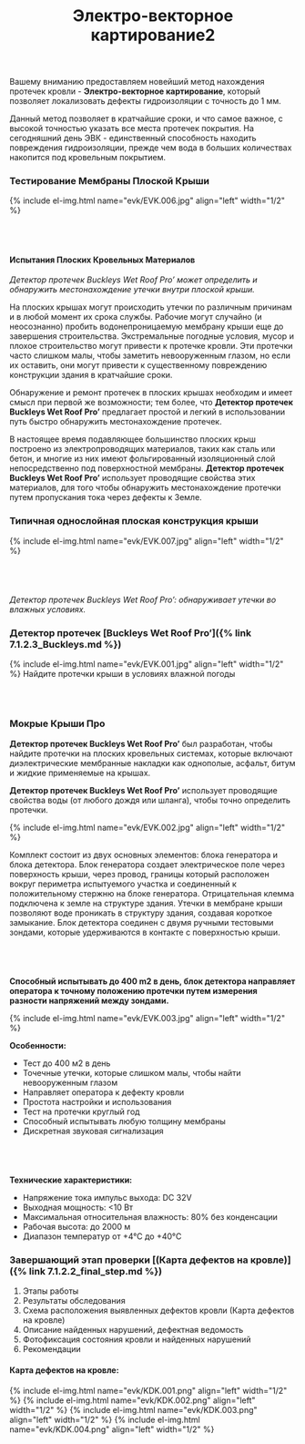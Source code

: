 ﻿---
title: Электро-векторное картирование2
cat: 7
main: false
submenu: false
layout: buffer
permalink: /электро-векторное-картирование2
---

Вашему вниманию предоставляем новейший метод нахождения протечек кровли - **Электро-векторное картирование**, который позволяет локализовать дефекты гидроизоляции с точность до 1 мм.

Данный метод позволяет в кратчайшие сроки, и что самое важное, с высокой точностью указать все места протечек покрытия. На сегодняшний день ЭВК - единственный способность находить повреждения гидроизоляции, прежде чем вода в больших количествах накопится под кровельным покрытием.

### Тестирование Мембраны Плоской Крыши
{% include el-img.html name="evk/EVK.006.jpg" align="left" width="1/2" %}
###### &nbsp;   
#### Испытания Плоских Кровельных Материалов

*Детектор протечек Buckleys Wet Roof Pro’ может определить и обнаружить местонахождение утечки внутри плоской крыши.*

На плоских крышах могут происходить утечки по различным причинам и в любой момент их срока службы. Рабочие могут случайно (и неосознанно) пробить водонепроницаемую мембрану крыши еще до завершения строительства. Экстремальные погодные условия, мусор и плохое строительство могут привести к протечке кровли. Эти протечки часто слишком малы, чтобы заметить невооруженным глазом, но если их оставить, они могут привести к существенному повреждению конструкции здания в кратчайшие сроки.

Обнаружение и ремонт протечек в плоских крышах необходим и имеет смысл при первой же возможности; тем более, что **Детектор протечек Buckleys Wet Roof Pro’** предлагает простой и легкий в использовании путь быстро обнаружить местонахождение протечек.

В настоящее время подавляющее большинство плоских крыш построено из электропроводящих материалов, таких как сталь или бетон, и многие из них имеют фольгированный изоляционный слой непосредственно под поверхностной мембраны. **Детектор протечек Buckleys Wet Roof Pro’** использует проводящие свойства этих материалов, для того чтобы обнаружить местонахождение протечки путем пропускания тока через дефекты к Земле.

### Типичная однослойная плоская конструкция крыши
{% include el-img.html name="evk/EVK.007.jpg" align="left" width="1/2" %}
###### &nbsp;  
*Детектор протечек Buckleys Wet Roof Pro’: обнаруживает утечки во влажных условиях.*

### **Детектор протечек [Buckleys Wet Roof Pro’]({% link 7.1.2.3_Buckleys.md %})**
{% include el-img.html name="evk/EVK.001.jpg" align="left" width="1/2" %}
Найдите протечки крыши в условиях влажной погоды
###### &nbsp;  

### Мокрые Крыши Про
**Детектор протечек Buckleys Wet Roof Pro’** был разработан, чтобы найдите протечки на плоских кровельных системах, которые включают диэлектрические мембранные накладки как однополые, асфальт, битум и жидкие применяемые на крышах.

**Детектор протечек Buckleys Wet Roof Pro’** использует проводящие свойства воды (от любого дождя или шланга), чтобы точно определить протечки.

{% include el-img.html name="evk/EVK.002.jpg" align="left" width="1/2" %}

Комплект состоит из двух основных элементов: блока генератора и блока детектора. Блок генератора создает электрическое поле через поверхность крыши, через провод, границы который расположен вокруг периметра испытуемого участка и соединенный к положительному стержню на блоке генератора. Отрицательная клемма подключена к земле на структуре здания.
Утечки в мембране крыши позволяют воде проникать в структуру здания, создавая короткое замыкание. Блок детектора соединен с двумя ручными тестовыми зондами, которые удерживаются в контакте с поверхностью крыши.
###### &nbsp;  
**Способный испытывать до 400 m2 в день, блок детектора направляет оператора к точному положению протечки путем измерения разности напряжений между зондами.**

{% include el-img.html name="evk/EVK.003.jpg" align="left" width="1/2" %}

**Особенности:**
* Тест до 400 м2 в день
* Точечные утечки, которые слишком малы, чтобы найти невооруженным глазом
* Направляет оператора к дефекту кровли
* Простота настройки и использования
* Тест на протечки круглый год
* Способный испытывать любую толщину мембраны
* Дискретная звуковая сигнализация
###### &nbsp;  
**Технические характеристики:**
* Напряжение тока импульс выхода: DC 32V
* Выходная мощность: <10 Вт
* Максимальная относительная влажность: 80% без конденсации
* Рабочая высота: до 2000 м
* Диапазон температур от +4°C до +40°C

### **Завершающий этап проверки [(Карта дефектов на кровле)]({% link 7.1.2.2_final_step.md %})**

1)	Этапы работы     
2)	Результаты обследования  
3)	Схема расположения выявленных дефектов кровли (Карта дефектов на кровле)  
4)	Описание найденных нарушений, дефектная ведомость  
5)	Фотофиксация состояния кровли и найденных нарушений  
6)	Рекомендации  
#### Карта дефектов на кровле:
{% include el-img.html name="evk/KDK.001.png" align="left" width="1/2" %}
{% include el-img.html name="evk/KDK.002.png" align="left" width="1/2" %}
{% include el-img.html name="evk/KDK.003.png" align="left" width="1/2" %}
{% include el-img.html name="evk/KDK.004.png" align="left" width="1/2" %}
###### &nbsp;  
